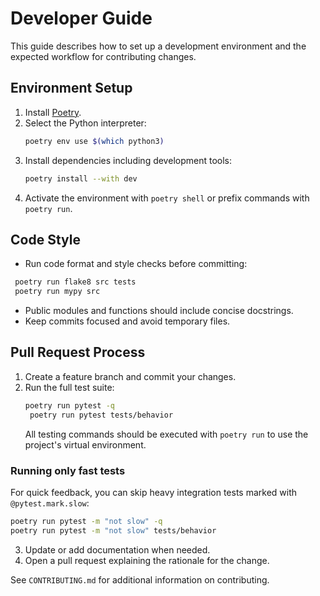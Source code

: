 # Developer Guide

This guide describes how to set up a development environment and the expected workflow for contributing changes.

## Environment Setup

1. Install [Poetry](https://python-poetry.org/docs/#installation).
2. Select the Python interpreter:
   ```bash
   poetry env use $(which python3)
   ```
3. Install dependencies including development tools:
   ```bash
   poetry install --with dev
   ```
4. Activate the environment with `poetry shell` or prefix commands with `poetry run`.

## Code Style

- Run code format and style checks before committing:
 ```bash
  poetry run flake8 src tests
  poetry run mypy src
  ```
- Public modules and functions should include concise docstrings.
- Keep commits focused and avoid temporary files.

## Pull Request Process

1. Create a feature branch and commit your changes.
2. Run the full test suite:
   ```bash
   poetry run pytest -q
    poetry run pytest tests/behavior
    ```
    All testing commands should be executed with `poetry run` to use the
    project's virtual environment.

### Running only fast tests

For quick feedback, you can skip heavy integration tests marked with
`@pytest.mark.slow`:

```bash
poetry run pytest -m "not slow" -q
poetry run pytest -m "not slow" tests/behavior
```
3. Update or add documentation when needed.
4. Open a pull request explaining the rationale for the change.

See `CONTRIBUTING.md` for additional information on contributing.
